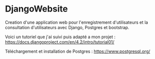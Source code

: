 # DjangoWebsite
Creation d'une application web pour l'enregistrement d'utilisateurs et la consultation d'utilisateurs avec Django, Postgres et bootstrap.


Voici un tutoriel que j'ai suivi puis adapté a mon projet : 
https://docs.djangoproject.com/en/4.2/intro/tutorial01/

Téléchargement et installation de Postgres :
https://www.postgresql.org/
